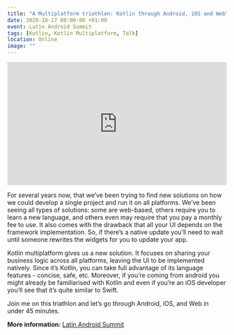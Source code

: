```yaml
---
title: "A Multiplatform triathlon: Kotlin through Android, iOS and Web"
date: 2020-10-17 00:00:00 +01:00
event: Latin Android Summit
tags: [Kotlin, Kotlin Multiplatform, Talk]
location: Online
image: ""
---
```


<div style="left: 0; width: 100%; height: 0; position: relative; padding-bottom: 56.1972%;">
	<iframe src="https://speakerdeck.com/player/606eb46b983e452e8ae130c5917a3bcc" style="border: 0; top: 0; left: 0; width: 100%; height: 100%; position: absolute;" allowfullscreen scrolling="no" allow="encrypted-media">
	</iframe>
</div>

For several years now, that we’ve been trying to find new solutions on how we could develop a single project and run it on all platforms. We’ve been seeing all types of solutions: some are web-based, others require you to learn a new language, and others even may require that you pay a monthly fee to use. It also comes with the drawback that all your UI depends on the framework implementation. So, if there’s a native update you’ll need to wait until someone rewrites the widgets for you to update your app.

Kotlin multiplatform gives us a new solution. It focuses on sharing your business logic across all platforms, leaving the UI to be implemented natively. Since it’s Kotlin, you can take full advantage of its language features - concise, safe, etc. Moreover, if you’re coming from android you might already be familiarised with Kotlin and even if you’re an iOS developer you’ll see that it’s quite similar to Swift.

Join me on this triathlon and let’s go through Android, iOS, and Web in under 45 minutes.

**More information:** <a href="https://latinandroidsummit.virtualconference.com/" rel="noopener">Latin Android Summit</a>
